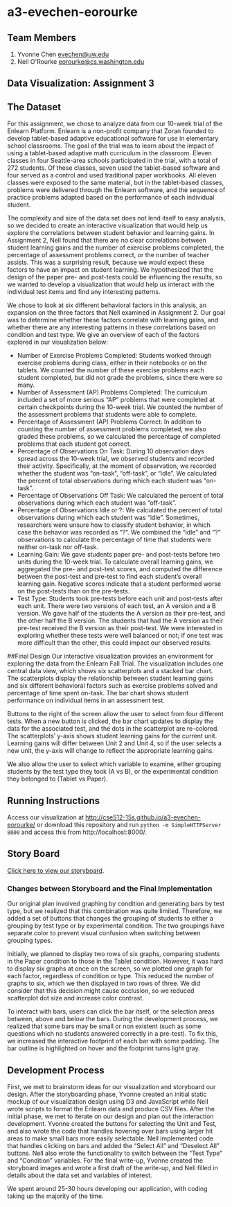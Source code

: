 a3-evechen-eorourke
===============

## Team Members

1. Yvonne Chen evechen@uw.edu
2. Nell O'Rourke eorourke@cs.washington.edu

## Data Visualization: Assignment 3

## The DatasetFor this assignment, we chose to analyze data from our 10-week trial of the Enlearn Platform.  Enlearn is a non-profit company that Zoran founded to develop tablet-based adaptive educational software for use in elementary school classrooms.  The goal of the trial was to learn about the impact of using a tablet-based adaptive math curriculum in the classroom.  Eleven classes in four Seattle-area schools participated in the trial, with a total of 272 students.  Of these classes, seven used the tablet-based software and four served as a control and used traditional paper workbooks.  All eleven classes were exposed to the same material, but in the tablet-based classes, problems were delivered through the Enlearn software, and the sequence of practice problems adapted based on the performance of each individual student.The complexity and size of the data set does not lend itself to easy analysis, so we decided to create an interactive visualization that would help us explore the correlations between student behavior and learning gains.  In Assignment 2, Nell found that there are no clear correlations between student learning gains and the number of exercise problems completed, the percentage of assessment problems correct, or the number of teacher assists.  This was a surprising result, because we would expect these factors to have an impact on student learning.  We hypothesized that the design of the paper pre- and post-tests could be influencing the results, so we wanted to develop a visualization that would help us interact with the individual test items and find any interesting patterns.We chose to look at six different behavioral factors in this analysis, an expansion on the three factors that Nell examined in Assignment 2.  Our goal was to determine whether these factors correlate with learning gains, and whether there are any interesting patterns in these correlations based on condition and test type.  We give an overview of each of the factors explored in our visualization below:

- Number of Exercise Problems Completed: Students worked through exercise problems during class, either in their notebooks or on the tablets. We counted the number of these exercise problems each student completed, but did not grade the problems, since there were so many.- Number of Assessment (AP) Problems Completed: The curriculum included a set of more serious “AP” problems that were completed at certain checkpoints during the 10-week trial. We counted the number of the assessment problems that students were able to complete.- Percentage of Assessment (AP) Problems Correct: In addition to counting the number of assessment problems completed, we also graded these problems, so we calculated the percentage of completed problems that each student got correct.- Percentage of Observations On Task: During 10 observation days spread across the 10-week trial, we observed students and recorded their activity.  Specifically, at the moment of observation, we recorded whether the student was “on-task”, “off-task”, or “idle”. We calculated the percent of total observations during which each student was “on-task”. - Percentage of Observations Off Task: We calculated the percent of total observations during which each student was “off-task”. - Percentage of Observations Idle or ?: We calculated the percent of total observations during which each student was “idle”.  Sometimes, researchers were unsure how to classify student behavior, in which case the behavior was recorded as “?”. We combined the “idle” and “?” observations to calculate the percentage of time that students were neither on-task nor off-task.- Learning Gain: We gave students paper pre- and post-tests before two units during the 10-week trial. To calculate overall learning gains, we aggregated the pre- and post-test scores, and computed the difference between the post-test and pre-test to find each student’s overall learning gain. Negative scores indicate that a student performed worse on the post-tests than on the pre-tests.- Test Type: Students took pre-tests before each unit and post-tests after each unit. There were two versions of each test, an A version and a B version.  We gave half of the students the A version as their pre-test, and the other half the B version.  The students that had the A version as their pre-test received the B version as their post-test.  We were interested in exploring whether these tests were well balanced or not; if one test was more difficult than the other, this could impact our observed results.

##Final DesignOur interactive visualization provides an environment for exploring the data from the Enlearn Fall Trial.  The visualization includes one central data view, which shows six scatterplots and a stacked bar chart.  The scatterplots display the relationship between student learning gains and six different behavioral factors such as exercise problems solved and percentage of time spent on-task. The bar chart shows student performance on individual items in an assessment test.Buttons to the right of the screen allow the user to select from four different tests. When a new button is clicked, the bar chart updates to display the data for the associated test, and the dots in the scatterplot are re-colored.  The scatterplots’ y-axis shows student learning gains for the current unit.  Learning gains will differ between Unit 2 and Unit 4, so if the user selects a new unit, the y-axis will change to reflect the appropriate learning gains.We also allow the user to select which variable to examine, either grouping students by the test type they took (A vs B), or the experimental condition they belonged to (Tablet vs Paper).

## Running Instructions
Access our visualization at http://cse512-15s.github.io/a3-evechen-eorourke/  or download this repository and run `python -m SimpleHTTPServer 8000` and access this from http://localhost:8000/.

## Story Board

[Click here to view our storyboard](storyboard.pdf?raw=true).

### Changes between Storyboard and the Final Implementation

Our original plan involved graphing by condition and generating bars by test type, but we realized that this combination was quite limited. Therefore, we added a set of buttons that changes the grouping of students to either a grouping by test type or by experimental condition. The two groupings have separate color to prevent visual confusion when switching between grouping types.Initially, we planned to display two rows of six graphs, comparing students in the Paper condition to those in the Tablet condition. However, it was hard to display six graphs at once on the screen, so we plotted one graph for each factor, regardless of condition or type. This reduced the number of graphs to six, which we then displayed in two rows of three. We did consider that this decision might cause occlusion, so we reduced scatterplot dot size and increase color contrast.To interact with bars, users can click the bar itself, or the selection areas between, above and below the bars. During the development process, we realized that some bars may be small or non existent (such as some questions which no students answered correctly in a pre-test). To fix this, we increased the interactive footprint of each bar with some padding. The bar outline is highlighted on hover and the footprint turns light gray.

## Development Process

First, we met to brainstorm ideas for our visualization and storyboard our design.  After the storyboarding phase, Yvonne created an initial static mockup of our visualization design using D3 and JavaScript while Nell wrote scripts to format the Enlearn data and produce CSV files.  After the initial phase, we met to iterate on our design and plan out the interaction development.  Yvonne created the buttons for selecting the Unit and Test, and also wrote the code that handles hovering over bars using larger hit areas to make small bars more easily selectable.  Nell implemented code that handles clicking on bars and added the “Select All” and “Deselect All” buttons.  Nell also wrote the functionality to switch between the “Test Type” and “Condition” variables.  For the final write-up, Yvonne created the storyboard images and wrote a first draft of the write-up, and Nell filled in details about the data set and variables of interest. 

We spent around 25-30 hours developing our application, with coding taking up the majority of the time.
